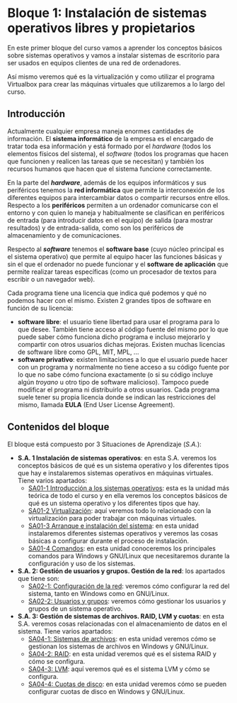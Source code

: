# Bloque 1: Instalación de sistemas operativos libres y propietarios
En este primer bloque del curso vamos a aprender los conceptos básicos sobre sistemas operativos y vamos a instalar sistemas de escritorio para ser usados en equipos clientes de una red de ordenadores.

Así mismo veremos qué es la virtualización y como utilizar el programa Virtualbox para crear las máquinas virtuales que utilizaremos a lo largo del curso.

## Introducción
Actualmente cualquier empresa maneja enormes cantidades de información. El **sistema informático** de la empresa es el encargado de tratar toda esa información y está formado por el _hardware_ (todos los elementos físicos del sistema), el _software_ (todos los programas que hacen que funcionen y realicen las tareas que se necesitan) y también los recursos humanos que hacen que el sistema funcione correctamente.

En la parte del **_hardware_**, además de los equipos informáticos y sus periféricos tenemos la **red informática** que permite la interconexión de los diferentes equipos para intercambiar datos o compartir recursos entre ellos. Respecto a los **periféricos** permiten a un ordenador comunicarse con el entorno y con quien lo maneja y habitualmente se clasifican en periféricos de entrada (para introducir datos en el equipo) de salida (para mostrar resultados) y de entrada-salida, como son los periféricos de almacenamiento y de comunicaciones.

Respecto al **_software_** tenemos el **software base** (cuyo núcleo principal es el sistema operativo) que permite al equipo hacer las funciones básicas y sin el que el ordenador no puede funcionar y el **software de aplicación** que permite realizar tareas específicas (como un procesador de textos para escribir o un navegador web).

Cada programa tiene una licencia que indica qué podemos y qué no podemos hacer con el mismo. Existen 2 grandes tipos de software en función de su licencia:
- **software libre**: el usuario tiene libertad para usar el programa para lo que desee. También tiene acceso al código fuente del mismo por lo que puede saber cómo funciona dicho programa e incluso mejorarlo y compartir con otros usuarios dichas mejoras. Existen muchas licencias de software libre como GPL, MIT, MPL, ...
- **software privativo**: existen limitaciones a lo que el usuario puede hacer con un programa y normalmente no tiene acceso a su código fuente por lo que no sabe cómo funciona exactamente (o si su código incluye algún _troyano_ u otro tipo de software malicioso). Tampoco puede modificar el programa ni distribuirlo a otros usuarios. Cada programa suele tener su propia licencia donde se indican las restricciones del mismo, llamada **EULA** (End User License Agreement). 

## Contenidos del bloque
El bloque está compuesto por 3 Situaciones de Aprendizaje (_S.A._):
- **S.A. 1 Instalación de sistemas operativos**: en esta S.A. veremos los conceptos básicos de qué es un sistema operativo y los diferentes tipos que hay e instalaremos sistemas operativos en máquinas virtuales. Tiene varios apartados:
  - [SA01-1 Introducción a los sistemas operativos](SA01-1): esta es la unidad más teórica de todo el curso y en ella veremos los conceptos básicos de qué es un sistema operativo y los diferentes tipos que hay.
  - [SA01-2 Virtualización](../../../altres/virtualitzacio/): aquí veremos todo lo relacionado con la virtualización para poder trabajar con máquinas virtuales.
  - [SA01-3 Arranque e instalación del sistema](SA01-3-instal): en esta unidad instalaremos diferentes sistemas operativos y veremos las cosas básicas a configurar durante el proceso de instalación.
  - [SA01-4 Comandos](SA01-4-comandos): en esta unidad conoceremos los principales comandos para Windows y GNU/Linux que necesitaremos durante la configuración y uso de los sistemas.
- **S.A. 2: Gestión de usuarios y grupos. Gestión de la red**: los apartados que tiene son:
  - [SA02-1: Configuración de la red](SA02-1-red): veremos cómo configurar la red del sistema, tanto en Windows como en GNU/Linux. 
  - [SA02-2: Usuarios y grupos](SA02-2-users): veremos cómo gestionar los usuarios y grupos de un sistema operativo.
- **S.A. 3: Gestión de sistemas de archivos. RAID, LVM y cuotas**: en esta S.A. veremos cosas relacionadas con el almacenamiento de datos en el sistema. Tiene varios apartados:
  - [SA04-1: Sistemas de archivos](SA03-1): en esta unidad veremos cómo se gestionan los sistemas de archivos en Windows y GNU/Linux.
  - [SA04-2: RAID](SA03-2-raid): en esta unidad veremos qué es el sistema RAID y cómo se configura.
  - [SA04-3: LVM](../../../altres/sistemes-operatius/lvm/): aquí veremos qué es el sistema LVM y cómo se configura.
  - [SA04-4: Cuotas de disco](SA04-4-cuotas): en esta unidad veremos cómo se pueden configurar cuotas de disco en Windows y GNU/Linux.